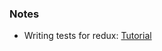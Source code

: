 ### Notes
- Writing tests for redux: [Tutorial](http://redux.js.org/docs/recipes/WritingTests.html)
